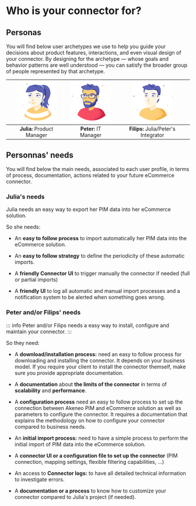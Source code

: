 # Who is your connector for?

## Personas

You will find below user archetypes we use to help you guide your decisions about product features, interactions, and even visual design of your connector. By designing for the archetype — whose goals and behavior patterns are well understood — you can satisfy the broader group of people represented by that archetype.

|![Julia](../../img/personas/Julia.png)|![Peter](../../img/personas/Peter.png)|![Filips](../../img/personas/Filips.png)|
|:------------------------------------:|:------------------------------------:|:----------------------------------------------:|
|     **Julia:** Product Manager       |        **Peter:** IT Manager         |    **Filips:** Julia/Peter's Integrator |


## Personnas' needs

You will find below the main needs, associated to each user profile, in terms of process, documentation, actions related to your future eCommerce connector.

### Julia's needs

Julia needs an easy way to export her PIM data into her eCommerce solution.

So she needs:

* An **easy to follow process** to import automatically her PIM data into the eCommerce solution.

* An **easy to follow strategy** to define the periodicity of these automatic imports.

* A **friendly Connector UI** to trigger manually the connector if needed (full or partial imports)

* A **friendly UI** to log all automatic and manual import processes and a notification system to be alerted when something goes wrong.

### Peter and/or Filips' needs

::: info
Peter and/or Filips needs a easy way to install, configure and maintain your connector.
:::

So they need:

* A **download/installation process:** need an easy to follow process for downloading and installing the connector.
It depends on your business model. If you require your client to install the connector themself, make sure you provide appropriate documentation.

* A **documentation** about **the limits of the connector** in terms of **scalability** and **performance**.

* A **configuration process** need an easy to follow process to set up the connection between Akeneo PIM and eCommerce solution as well as parameters to configure the connector. It requires a documentation that explains the methodology on how to configure your connector compared to business needs.

* An **initial import process:** need to have a simple process to perform the initial import of PIM data into the eCommerce solution.

* A **connector UI or a configuration file to set up the connector** (PIM connection, mapping settings, flexible filtering capabilities, …)

* An access to **Connector logs:** to have all detailed technical information to investigate errors.

* A **documentation or a process** to know how to customize your connector compared to Julia's project (if needed).
